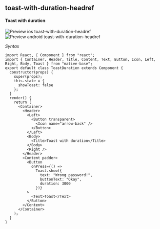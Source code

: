 ## toast-with-duration-headref
#### Toast with duration

![Preview ios toast-with-duration-headref](https://github.com/GeekyAnts/NativeBase-KitchenSink/raw/v2.4.9/screenshots/ios/toast-duration.gif)
![Preview android toast-with-duration-headref](https://github.com/GeekyAnts/NativeBase-KitchenSink/raw/v2.4.9/screenshots/android/toast-duration.gif)

*Syntax* 

<pre class="line-numbers"><code class="language-jsx">import React, { Component } from "react";
import { Container, Header, Title, Content, Text, Button, Icon, Left, Right, Body, Toast } from "native-base";
export default class ToastDuration extends Component {
  constructor(props) {
    super(props);
    this.state = {
      showToast: false
    };
  }
  render() {
    return (
      &lt;Container>
        &lt;Header>
          &lt;Left>
            &lt;Button transparent>
              &lt;Icon name="arrow-back" />
            &lt;/Button>
          &lt;/Left>
          &lt;Body>
            &lt;Title>Toast with duration&lt;/Title>
          &lt;/Body>
          &lt;Right />
        &lt;/Header>
        &lt;Content padder>
          &lt;Button
            onPress={() =>
              Toast.show({
                text: "Wrong password!",
                buttonText: "Okay",
                duration: 3000
              })}
          >
            &lt;Text>Toast&lt;/Text>
          &lt;/Button>
        &lt;/Content>
      &lt;/Container>
    );
  }
}</code></pre><br />
